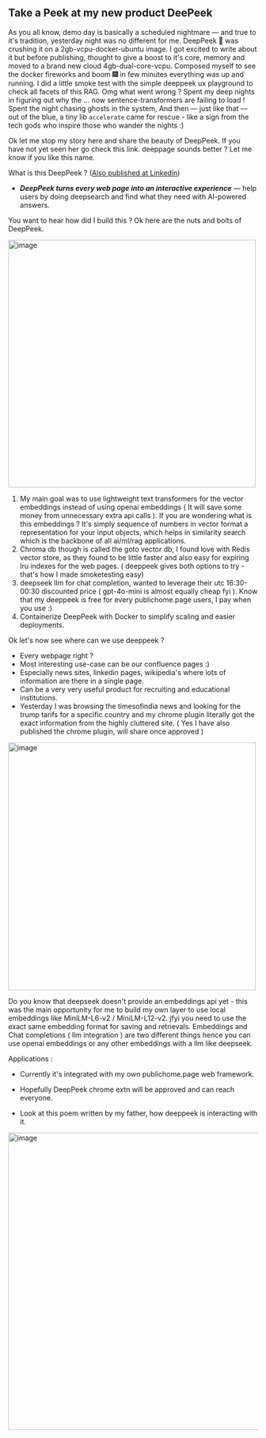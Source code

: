 ## Take a Peek at my new product DeePeek

As you all know, demo day is basically a scheduled nightmare — and true to it's tradition, yesterday night was no different for me. DeepPeek 🚀 was crushing it on a 2gb-vcpu-docker-ubuntu image. I got excited to write about it but before publishing, thought to give a boost to it's core, memory and moved to a brand new cloud 4gb-dual-core-vcpu. Composed myself to see the docker fireworks and boom 🎆 in few minutes everything was up and running. I did a little smoke test with the simple deeppeek ux playground to check all facets of this RAG. Omg what went wrong ? Spent my deep nights in figuring out why the ... now sentence-transformers are failing to load ! Spent the night chasing ghosts in the system, And then — just like that — out of the blue, a tiny lib `accelerate` came for rescue - like a sign from the tech gods who inspire those who wander the nights :)

Ok let me stop my story here and share the beauty of DeepPeek. If you have not yet seen her go check this link. deeppage sounds better ? Let me know if you like this name.

What is this DeepPeek ? ([Also published at Linkedin](https://www.linkedin.com/pulse/take-deepeek-my-publichomepagechat-sandeep-sahoo-nxrme))

 - **_DeepPeek turns every web page into an interactive experience_** — help users by doing deepsearch and find what they need with AI-powered answers. 

You want to hear how did I build this ? Ok here are the nuts and bolts of DeepPeek.

<img width="500" alt="image" src="https://github.com/user-attachments/assets/2a53d35e-600d-4de1-9203-088b06eb101b" />

1. My main goal was to use lightweight text transformers for the vector embeddings instead of using openai embeddings ( It will save some money from unnecessary extra api calls ). If you are wondering what is this embeddings ? It's simply sequence of numbers in vector format a representation for your input objects, which helps in similarity search which is the backbone of all ai/ml/rag applications.
2. Chroma db though is called the goto vector db, I found love with Redis vector store, as they found to be little faster and also easy for expiring lru indexes for the web pages. ( deeppeek gives both options to try - that's how I made smoketesting easy)
3. deepseek llm for chat completion, wanted to leverage their utc 16:30-00:30 discounted price ( gpt-4o-mini is almost equally cheap fyi ). Know that my deeppeek is free for every publichome.page users, I pay when you use :)
4. Containerize DeepPeek with Docker to simplify scaling and easier deployments.

Ok let's now see where can we use deeppeek ? 

* Every webpage right ?
* Most interesting use-case can be our confluence pages :)
* Especially news sites, linkedin pages, wikipedia's where lots of information are there in a single page.
* Can be a very very useful product for recruiting and educational institutions.
* Yesterday I was browsing the timesofindia news and looking for the trump tarifs for a specific country and my chrome plugin literally got the exact information from the highly cluttered site. ( Yes I have also published the chrome plugin, will share once approved )

<img width="500" alt="image" src="https://github.com/user-attachments/assets/7970a714-482c-49b0-83d5-38a50488af3c" />

Do you know that deepseek doesn't provide an embeddings api yet - this was the main opportunity for me to build my own layer to use local embeddings like MiniLM-L6-v2 / MiniLM-L12-v2. jfyi you need to use the exact same embedding format for saving and retrievals. Embeddings and Chat completions ( llm integration ) are two different things hence you can use openai embeddings or any other embeddings with a llm like deepseek.

Applications :

 - Currently it's integrated with my own publichome.page web framework. 

 - Hopefully DeepPeek chrome extn will be approved and can reach everyone.

 - Look at this poem written by my father, how deeppeek is interacting with it.

<img width="600" alt="image" src="https://github.com/user-attachments/assets/c6e4a91c-49b7-4d61-a70a-bca906dce099" />
